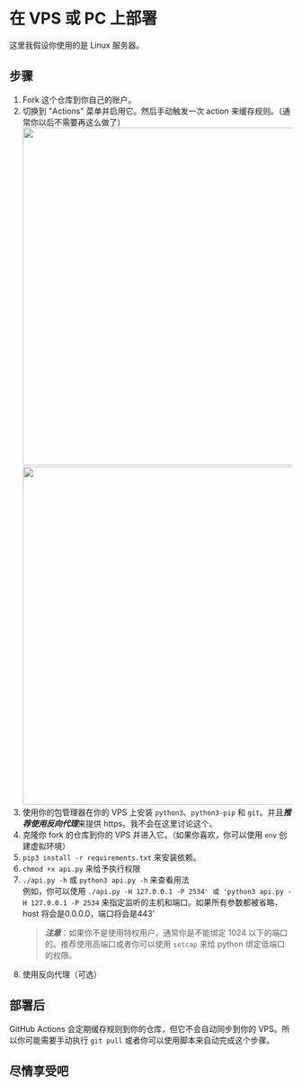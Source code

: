 # 在 VPS 或 PC 上部署
这里我假设你使用的是 Linux 服务器。  

## 步骤
1. Fork 这个仓库到你自己的账户。  
2. 切换到 "Actions" 菜单并启用它。然后手动触发一次 action 来缓存规则。（通常你以后不需要再这么做了）
   <img src="https://github.com/Geniucker/sub-conv/assets/61449208/2653bd8d-3750-4d1d-a587-1d806293239b" width=600rem>  
   <img src="https://github.com/Geniucker/sub-conv/assets/61449208/e30952b0-4217-4d4b-b922-4ff907d4f45e" width=600rem>    
3. 使用你的包管理器在你的 VPS 上安装 `python3`、`python3-pip` 和 `git`。并且***推荐使用反向代理***来提供 https。我不会在这里讨论这个。  
4. 克隆你 fork 的仓库到你的 VPS 并进入它。（如果你喜欢，你可以使用 `env` 创建虚拟环境）  
5. `pip3 install -r requirements.txt` 来安装依赖。  
6. `chmod +x api.py` 来给予执行权限  
7. `./api.py -h` 或 `python3 api.py -h` 来查看用法  
   例如，你可以使用 `./api.py -H 127.0.0.1 -P 2534' 或 'python3 api.py -H 127.0.0.1 -P 2534` 来指定监听的主机和端口。如果所有参数都被省略，host 将会是0.0.0.0，端口将会是443'  
    > ***注意***：如果你不是使用特权用户，通常你是不能绑定 1024 以下的端口的。推荐使用高端口或者你可以使用 `setcap` 来给 python 绑定低端口的权限。  
8. 使用反向代理（可选）  

## 部署后
GitHub Actions 会定期缓存规则到你的仓库，但它不会自动同步到你的 VPS。所以你可能需要手动执行 `git pull` 或者你可以使用脚本来自动完成这个步骤。  

## 尽情享受吧
